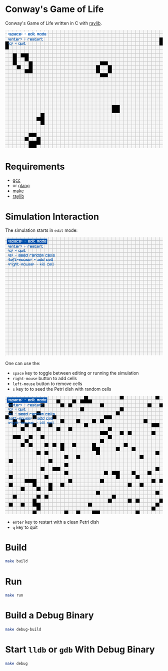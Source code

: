 # Conway's Game of Life


Conway's Game of Life written in C with [raylib](https://github.com/raysan5/raylib).

![Game of Life](images/run.png)

# Requirements

- [gcc](https://gcc.gnu.org/)
- or [glang](https://clang.llvm.org/)
- [make](https://www.gnu.org/software/make/)
- [raylib](https://github.com/raysan5/raylib)

# Simulation Interaction

The simulation starts in `edit` mode:

![start](images/start.png)

One can use the:
- `space` key to toggle between editing or running the simulation
- `right-mouse` button to add cells
- `left-mouse` button to remove cells
- `s` key to to seed the Petri dish with random cells

![seed dish](images/seed.png)

- `enter` key to restart with a clean Petri dish
- `q` key to quit

# Build

```bash
make build
```

# Run

```bash
make run
```

# Build a Debug Binary

```bash
make debug-build
```

# Start `lldb` or `gdb` With Debug Binary

```bash
make debug
```
